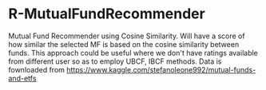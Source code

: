 # R-MutualFundRecommender

Mutual Fund Recommender using Cosine Similarity. Will have a score of how similar the selected MF is based on the cosine similarity between funds. This approach could be useful where we don't have ratings available from different user so as to employ UBCF, IBCF methods.
Data is fownloaded from https://www.kaggle.com/stefanoleone992/mutual-funds-and-etfs
